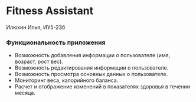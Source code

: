 # Fitness Assistant
Илюхин Илья, ИУ5-23б

### Функциональность приложения
+ Возможность добавления информации о пользователe (имя, возраст, рост вес).
+ Возможность редактирования информации о пользователe.
+ Возможность просмотра основных данных о пользователе.
+ Мониторинг веса, калорийного баланса.
+ Расчет и отображение изменений в показателях здоровья в течении месяца.
